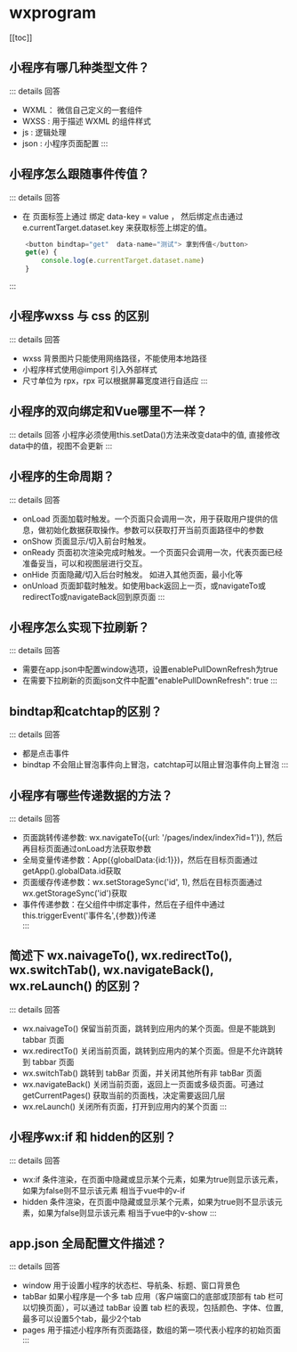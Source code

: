 # wxprogram
[[toc]]
## 小程序有哪几种类型文件？ <Badge type="tip" text="primary" />
::: details 回答
- WXML： 微信自己定义的一套组件
- WXSS : 用于描述 WXML 的组件样式
- js : 逻辑处理
- json : 小程序页面配置
:::

## 小程序怎么跟随事件传值？ <Badge type="tip" text="primary" />
::: details 回答
- 在 页面标签上通过 绑定 data-key = value ， 然后绑定点击通过 e.currentTarget.dataset.key 来获取标签上绑定的值。
```js
    <button bindtap="get"  data-name="测试"> 拿到传值</button>
    get(e) {
        console.log(e.currentTarget.dataset.name)
    }
```
:::
## 小程序wxss 与 css 的区别 <Badge type="tip" text="primary" />
::: details 回答
- wxss 背景图片只能使用网络路径，不能使用本地路径
- 小程序样式使用@import 引入外部样式
- 尺寸单位为 rpx，rpx 可以根据屏幕宽度进行自适应
:::
## 小程序的双向绑定和Vue哪里不一样？ <Badge type="tip" text="primary" />
::: details 回答
小程序必须使用this.setData()方法来改变data中的值, 直接修改data中的值，视图不会更新
:::
## 小程序的生命周期？ <Badge type="tip" text="primary" />
::: details 回答
- onLoad 页面加载时触发。一个页面只会调用一次，用于获取用户提供的信息，做初始化数据获取操作。参数可以获取打开当前页面路径中的参数
- onShow 页面显示/切入前台时触发。
- onReady 页面初次渲染完成时触发。一个页面只会调用一次，代表页面已经准备妥当，可以和视图层进行交互。
- onHide 页面隐藏/切入后台时触发。 如进入其他页面，最小化等
- onUnload 页面卸载时触发。如使用back返回上一页，或navigateTo或redirectTo或navigateBack回到原页面
:::
## 小程序怎么实现下拉刷新？ <Badge type="tip" text="primary" />
::: details 回答
- 需要在app.json中配置window选项，设置enablePullDownRefresh为true
- 在需要下拉刷新的页面json文件中配置"enablePullDownRefresh": true
:::
## bindtap和catchtap的区别？ <Badge type="tip" text="primary" />
::: details 回答
- 都是点击事件
- bindtap 不会阻止冒泡事件向上冒泡，catchtap可以阻止冒泡事件向上冒泡
:::
## 小程序有哪些传递数据的方法？ <Badge type="tip" text="primary" />
::: details 回答
- 页面跳转传递参数: wx.navigateTo({url: '/pages/index/index?id=1'}), 然后再目标页面通过onLoad方法获取参数
- 全局变量传递参数：App({globalData:{id:1}})，然后在目标页面通过getApp().globalData.id获取
- 页面缓存传递参数：wx.setStorageSync('id', 1), 然后在目标页面通过wx.getStorageSync('id')获取
- 事件传递参数：在父组件中绑定事件，然后在子组件中通过this.triggerEvent('事件名',{参数})传递    
:::
## 简述下 wx.naivageTo(), wx.redirectTo(),  wx.switchTab(), wx.navigateBack(), wx.reLaunch() 的区别？ <Badge type="tip" text="primary" />
::: details 回答
- wx.naivageTo() 保留当前页面，跳转到应用内的某个页面。但是不能跳到 tabbar 页面
- wx.redirectTo() 关闭当前页面，跳转到应用内的某个页面。但是不允许跳转到 tabbar 页面
- wx.switchTab() 跳转到 tabBar 页面，并关闭其他所有非 tabBar 页面
- wx.navigateBack() 关闭当前页面，返回上一页面或多级页面。可通过 getCurrentPages() 获取当前的页面栈，决定需要返回几层
- wx.reLaunch() 关闭所有页面，打开到应用内的某个页面
:::
## 小程序wx:if 和 hidden的区别？ <Badge type="tip" text="primary" />
::: details 回答
- wx:if 条件渲染，在页面中隐藏或显示某个元素，如果为true则显示该元素，如果为false则不显示该元素 相当于vue中的v-if
- hidden 条件渲染，在页面中隐藏或显示某个元素，如果为true则不显示该元素，如果为false则显示该元素 相当于vue中的v-show
:::
## app.json 全局配置文件描述？ <Badge type="tip" text="primary" />
::: details 回答
- window 用于设置小程序的状态栏、导航条、标题、窗口背景色
- tabBar 如果小程序是一个多 tab 应用（客户端窗口的底部或顶部有 tab 栏可以切换页面），可以通过 tabBar 设置 tab 栏的表现，包括颜色、字体、位置, 最多可以设置5个tab，最少2个tab
- pages 用于描述小程序所有页面路径，数组的第一项代表小程序的初始页面
:::